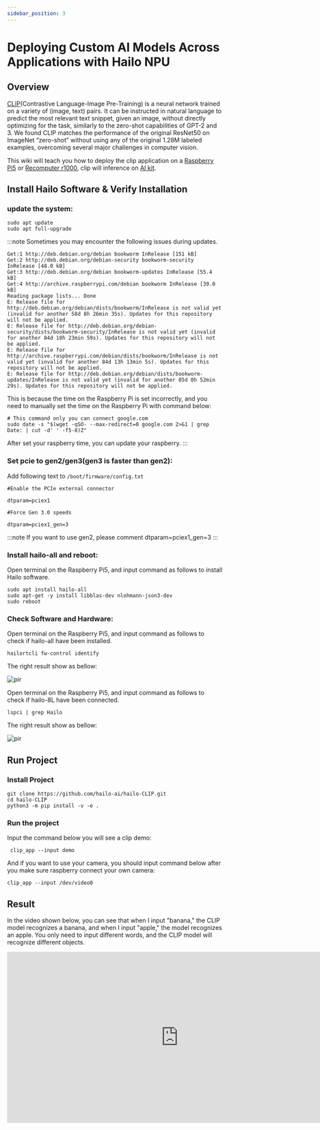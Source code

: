 ```yaml
---
sidebar_position: 3
---
```


# Deploying Custom AI Models Across Applications with Hailo NPU

## Overview

[CLIP](https://github.com/openai/CLIP)(Contrastive Language-Image Pre-Training) is a neural network trained on a variety of (image, text) pairs. It can be instructed in natural language to predict the most relevant text snippet, given an image, without directly optimizing for the task, similarly to the zero-shot capabilities of GPT-2 and 3. We found CLIP matches the performance of the original ResNet50 on ImageNet “zero-shot” without using any of the original 1.28M labeled examples, overcoming several major challenges in computer vision.

This wiki will teach you how to deploy the clip application on a [Raspberry Pi5](https://www.seeedstudio.com/Raspberry-Pi-5-8GB-p-5810.html) or [Recomputer r1000](https://www.seeedstudio.com/reComputer-R1000-Series-Optional-Accessories.html), clip will inference on [AI kit](https://www.seeedstudio.com/Raspberry-Pi-AI-Kit-p-5900.html).


## Install Hailo Software & Verify Installation

### update the system:

```
sudo apt update
sudo apt full-upgrade
```

:::note
Sometimes you may encounter the following issues during updates.
```
Get:1 http://deb.debian.org/debian bookworm InRelease [151 kB]
Get:2 http://deb.debian.org/debian-security bookworm-security InRelease [48.0 kB]
Get:3 http://deb.debian.org/debian bookworm-updates InRelease [55.4 kB]
Get:4 http://archive.raspberrypi.com/debian bookworm InRelease [39.0 kB]
Reading package lists... Done                                   
E: Release file for http://deb.debian.org/debian/dists/bookworm/InRelease is not valid yet (invalid for another 58d 8h 26min 35s). Updates for this repository will not be applied.
E: Release file for http://deb.debian.org/debian-security/dists/bookworm-security/InRelease is not valid yet (invalid for another 84d 18h 23min 59s). Updates for this repository will not be applied.
E: Release file for http://archive.raspberrypi.com/debian/dists/bookworm/InRelease is not valid yet (invalid for another 84d 13h 13min 5s). Updates for this repository will not be applied.
E: Release file for http://deb.debian.org/debian/dists/bookworm-updates/InRelease is not valid yet (invalid for another 85d 0h 52min 29s). Updates for this repository will not be applied.	
```
This is because the time on the Raspberry Pi is set incorrectly, and you need to manually set the time on the Raspberry Pi with command below:
```
# This command only you can connect google.com
sudo date -s "$(wget -qSO- --max-redirect=0 google.com 2>&1 | grep Date: | cut -d' ' -f5-8)Z"
```
After set your raspberry time, you can update your raspberry.
:::

### Set pcie to gen2/gen3(gen3 is faster than gen2):

Add following text to ```/boot/firmware/config.txt```

```
#Enable the PCIe external connector

dtparam=pciex1

#Force Gen 3.0 speeds

dtparam=pciex1_gen=3

```
:::note
If you want to use gen2, please comment dtparam=pciex1_gen=3
:::

### Install hailo-all and reboot:

Open terminal on the Raspberry Pi5, and input command as follows to install Hailo software.

```
sudo apt install hailo-all
sudo apt-get -y install libblas-dev nlohmann-json3-dev
sudo reboot
```
### Check Software and Hardware:

Open terminal on the Raspberry Pi5, and input command as follows to check if hailo-all have been installed.

```
hailortcli fw-control identify
```

The right result show as bellow:
<p style={{textAlign: 'center'}}><img src="https://files.seeedstudio.com/wiki/reComputer-R1000/YOLOV8/check_software.png" alt="pir" width={1000} height="auto"/></p>

Open terminal on the Raspberry Pi5, and input command as follows to check if hailo-8L have been connected.

```
lspci | grep Hailo
```

The right result show as bellow:
<p style={{textAlign: 'center'}}><img src="https://files.seeedstudio.com/wiki/reComputer-R1000/YOLOV8/check_hardware.png" alt="pir" width={1000} height="auto"/></p>

## Run Project

### Install Project

```
git clone https://github.com/hailo-ai/hailo-CLIP.git
cd hailo-CLIP
python3 -m pip install -v -e .
```

###   Run the project
Input the command below you will see a clip demo:
```
 clip_app --input demo
```
And if you want to use your camera, you should input command below after you make sure raspberry connect your own camera:
```
clip_app --input /dev/video0
```

## Result 

In the video shown below, you can see that when I input "banana," the CLIP model recognizes a banana, and when I input "apple," the model recognizes an apple. You only need to input different words, and the CLIP model will recognize different objects.

<iframe width="800" height="400" src="https://www.youtube.com/embed/JMHtqSmAGCA" title="CLIP Zero Shot Classification on Raspberry Pi 5 with Hailo AI Accelerator" frameborder="0" allow="accelerometer; autoplay; clipboard-write; encrypted-media; gyroscope; picture-in-picture; web-share" referrerpolicy="strict-origin-when-cross-origin" allowfullscreen></iframe>